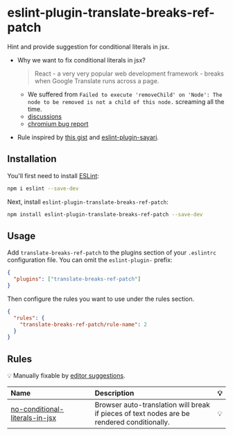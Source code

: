 # eslint-plugin-translate-breaks-ref-patch

Hint and provide suggestion for conditional literals in jsx.

- Why we want to fix conditional literals in jsx?

  > React - a very very popular web development framework - breaks when Google Translate runs across a page.

  - We suffered from `Failed to execute 'removeChild' on 'Node': The node to be removed is not a child of this node.` screaming all the time.
  - [discussions](https://github.com/facebook/react/issues/11538)
  - [chromium bug report](https://bugs.chromium.org/p/chromium/issues/detail?id=872770)

- Rule inspired by [this gist](https://gist.github.com/azirbel/51518d919de979197a7c5c25c54a56d6) and [eslint-plugin-sayari](https://github.com/sayari-analytics/eslint-plugin-sayari/blob/main/lib/rules/no-unwrapped-jsx-text.js).

## Installation

You'll first need to install [ESLint](https://eslint.org/):

```sh
npm i eslint --save-dev
```

Next, install `eslint-plugin-translate-breaks-ref-patch`:

```sh
npm install eslint-plugin-translate-breaks-ref-patch --save-dev
```

## Usage

Add `translate-breaks-ref-patch` to the plugins section of your `.eslintrc` configuration file. You can omit the `eslint-plugin-` prefix:

```json
{
  "plugins": ["translate-breaks-ref-patch"]
}
```

Then configure the rules you want to use under the rules section.

```json
{
  "rules": {
    "translate-breaks-ref-patch/rule-name": 2
  }
}
```

## Rules

<!-- begin auto-generated rules list -->

💡 Manually fixable by [editor suggestions](https://eslint.org/docs/developer-guide/working-with-rules#providing-suggestions).

| Name                                                                           | Description                                                                                | 💡  |
| :----------------------------------------------------------------------------- | :----------------------------------------------------------------------------------------- | :-- |
| [no-conditional-literals-in-jsx](docs/rules/no-conditional-literals-in-jsx.md) | Browser auto-translation will break if pieces of text nodes are be rendered conditionally. | 💡  |

<!-- end auto-generated rules list -->
